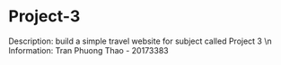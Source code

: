 # Project-3
Description: build a simple travel website for subject called Project 3 \n
Information: Tran Phuong Thao - 20173383
